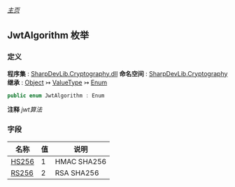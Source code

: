 ###### [主页](./Index.md "主页")
## JwtAlgorithm 枚举
### 定义
**程序集** : [SharpDevLib.Cryptography.dll](./SharpDevLib.Cryptography.assembly.md "SharpDevLib.Cryptography.dll")
**命名空间** : [SharpDevLib.Cryptography](./SharpDevLib.Cryptography.namespace.md "SharpDevLib.Cryptography")
**继承** : [Object](https://learn.microsoft.com/en-us/dotnet/api/system.object "Object") ↣ [ValueType](https://learn.microsoft.com/en-us/dotnet/api/system.valuetype "ValueType") ↣ [Enum](https://learn.microsoft.com/en-us/dotnet/api/system.enum "Enum")
``` csharp
public enum JwtAlgorithm : Enum
```
**注释**
*jwt算法*

### 字段
|名称|值|说明|
|---|---|---|
|[HS256](./SharpDevLib.Cryptography.JwtAlgorithm.HS256.md "HS256")|1|HMAC SHA256|
|[RS256](./SharpDevLib.Cryptography.JwtAlgorithm.RS256.md "RS256")|2|RSA SHA256|

